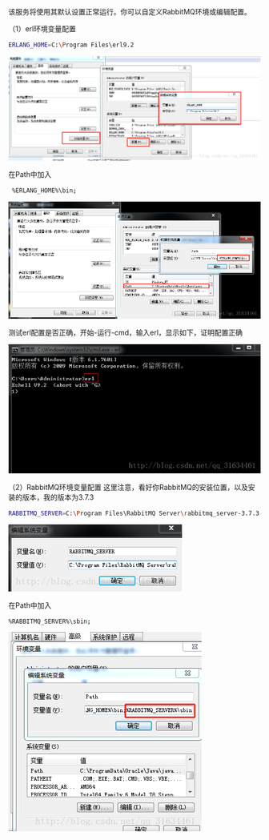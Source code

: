该服务将使用其默认设置正常运行。你可以自定义RabbitMQ环境或编辑配置。 

（1）erl环境变量配置
```bash
ERLANG_HOME=C:\Program Files\erl9.2
```

![](/assets/1553601059048.png)

在Path中加入

```bash
 %ERLANG_HOME%\bin;
```

![](/assets/1553601084040.png)

测试erl配置是否正确，开始-运行-cmd，输入erl，显示如下，证明配置正确 

![](/assets/1553601097801.png)


（2）RabbitMQ环境变量配置
这里注意，看好你RabbitMQ的安装位置，以及安装的版本，我的版本为3.7.3

```bash
RABBITMQ_SERVER=C:\Program Files\RabbitMQ Server\rabbitmq_server-3.7.3
```

![](/assets/1553601121620.png)

在Path中加入

```bash
%RABBITMQ_SERVER%\sbin;
```

![](/assets/1553601140918.png)
